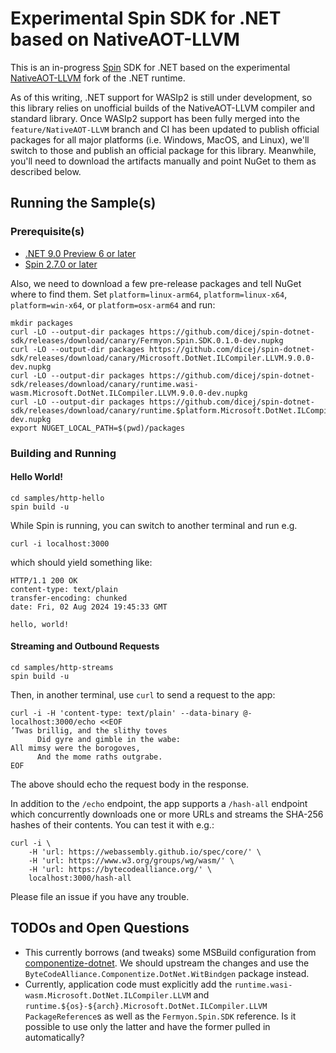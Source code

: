 # Experimental Spin SDK for .NET based on NativeAOT-LLVM

This is an in-progress [Spin](https://github.com/fermyon/spin) SDK for .NET
based on the experimental
[NativeAOT-LLVM](https://github.com/dotnet/runtimelab/tree/feature/NativeAOT-LLVM)
fork of the .NET runtime.

As of this writing, .NET support for WASIp2 is still under development, so this
library relies on unofficial builds of the NativeAOT-LLVM compiler and standard
library.  Once WASIp2 support has been fully merged into the
`feature/NativeAOT-LLVM` branch and CI has been updated to publish official
packages for all major platforms (i.e. Windows, MacOS, and Linux), we'll switch
to those and publish an official package for this library.  Meanwhile, you'll
need to download the artifacts manually and point NuGet to them as described
below.

## Running the Sample(s)

### Prerequisite(s)

- [.NET 9.0 Preview 6 or later](https://dotnet.microsoft.com/en-us/download/dotnet/9.0)
- [Spin 2.7.0 or later](https://github.com/fermyon/spin/releases/tag/v2.7.0)

Also, we need to download a few pre-release packages and tell NuGet where to
find them.  Set `platform=linux-arm64`, `platform=linux-x64`,
`platform=win-x64`, or `platform=osx-arm64` and run:

```
mkdir packages
curl -LO --output-dir packages https://github.com/dicej/spin-dotnet-sdk/releases/download/canary/Fermyon.Spin.SDK.0.1.0-dev.nupkg
curl -LO --output-dir packages https://github.com/dicej/spin-dotnet-sdk/releases/download/canary/Microsoft.DotNet.ILCompiler.LLVM.9.0.0-dev.nupkg
curl -LO --output-dir packages https://github.com/dicej/spin-dotnet-sdk/releases/download/canary/runtime.wasi-wasm.Microsoft.DotNet.ILCompiler.LLVM.9.0.0-dev.nupkg
curl -LO --output-dir packages https://github.com/dicej/spin-dotnet-sdk/releases/download/canary/runtime.$platform.Microsoft.DotNet.ILCompiler.LLVM.9.0.0-dev.nupkg
export NUGET_LOCAL_PATH=$(pwd)/packages
```

### Building and Running

#### Hello World!

```
cd samples/http-hello
spin build -u
```

While Spin is running, you can switch to another terminal and run e.g.

```
curl -i localhost:3000
```

which should yield something like:

```
HTTP/1.1 200 OK
content-type: text/plain
transfer-encoding: chunked
date: Fri, 02 Aug 2024 19:45:33 GMT

hello, world!
```

#### Streaming and Outbound Requests

```
cd samples/http-streams
spin build -u
```

Then, in another terminal, use `curl` to send a request to the app:

```
curl -i -H 'content-type: text/plain' --data-binary @- localhost:3000/echo <<EOF
’Twas brillig, and the slithy toves
      Did gyre and gimble in the wabe:
All mimsy were the borogoves,
      And the mome raths outgrabe.
EOF
```

The above should echo the request body in the response.

In addition to the `/echo` endpoint, the app supports a `/hash-all` endpoint
which concurrently downloads one or more URLs and streams the SHA-256 hashes of
their contents.  You can test it with e.g.:

```
curl -i \
    -H 'url: https://webassembly.github.io/spec/core/' \
    -H 'url: https://www.w3.org/groups/wg/wasm/' \
    -H 'url: https://bytecodealliance.org/' \
    localhost:3000/hash-all
```

Please file an issue if you have any trouble.

## TODOs and Open Questions

- This currently borrows (and tweaks) some MSBuild configuration from [componentize-dotnet](https://github.com/bytecodealliance/componentize-dotnet).  We should upstream the changes and use the `ByteCodeAlliance.Componentize.DotNet.WitBindgen` package instead.
- Currently, application code must explicitly add the `runtime.wasi-wasm.Microsoft.DotNet.ILCompiler.LLVM` and `runtime.${os}-${arch}.Microsoft.DotNet.ILCompiler.LLVM` `PackageReference`s as well as the `Fermyon.Spin.SDK` reference.  Is it possible to use only the latter and have the former pulled in automatically?
